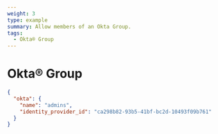 ```yaml
---
weight: 3
type: example
summary: Allow members of an Okta Group.
tags:
  - Okta® Group
---
```


# Okta® Group

```json
{
  "okta": {
    "name": "admins",
    "identity_provider_id": "ca298b82-93b5-41bf-bc2d-10493f09b761"
  }
}
```

